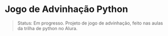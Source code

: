 # Jogo de Advinhação Python
> Status: Em progresso.
> Projeto de jogo de advinhação, feito nas aulas da trilha de python no Alura.
